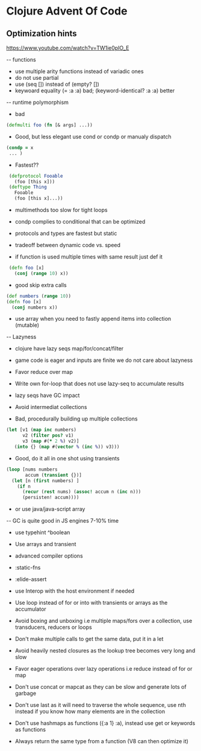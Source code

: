 
# Clojure Advent Of Code

## Optimization hints
https://www.youtube.com/watch?v=TW1ie0pIO_E

-- functions
- use multiple arity functions instead of variadic ones
- do not use partial
- use (seq []) instead of (empty? [])
- keywoard equality (= :a :a) bad; (keyword-identical? :a :a) better

-- runtime polymorphism
- bad
 ```clojure 
 (defmulti foo (fn [& args] ...))
 ```
- Good, but less elegant use cond or condp or manualy dispatch
```clojure 
(condp = x
 ... )
 ```
- Fastest??
```clojure
 (defprotocol Fooable
   (foo [this x]))
 (deftype Thing
   Fooable
   (foo [this x]...))
```
- multimethods too slow for tight loops
- condp complies to conditional that can be optimized
- protocols and types are fastest but static
- tradeoff between dynamic code vs. speed

- if function is used multiple times with same result just def it
```clojure
 (defn foo [x]
   (conj (range 10) x))
```
- good skip extra calls
 ```clojure
 (def numbers (range 10))
 (defn foo [x]
   (conj numbers x))
```
- use array when you need to fastly append items into collection (mutable)

-- Lazyness
- clojure have lazy seqs map/for/concat/filter
- game code is eager and inputs are finite we do not care about lazyness
- Favor reduce over map
- Write own for-loop that does not use lazy-seq to accumulate results
- lazy seqs have GC impact

- Avoid intermediat collections


- Bad, procedurally building up multiple collections
```clojure
(let [v1 (map inc numbers)
      v2 (filter pos? v1)
      v3 (map #(* 2 %) v2)]
   (into {} (map #(vector % (inc %)) v3)))
```

- Good, do it all in one shot using transients
```clojure
(loop [nums numbers
       accum (transient {})]
  (let [n (first numbers) ]
    (if n
      (recur (rest nums) (assoc! accum n (inc n)))
      (persisten! accum))))
```
- or use java/java-script array

-- GC is quite good in JS engines 7-10% time
- use typehint ^boolean
- Use arrays and transient
- advanced compiler options
-   :static-fns
-   :elide-assert

- use Interop with the host environment if needed

- Use loop instead of for or into with transients or arrays as the accumulator
- Avoid boxing and unboxing i.e multiple maps/fors over a collection, use transducers, reducers or loops
- Don't make multiple calls to get the same data, put it in a let
- Avoid heavily nested closures as the lookup tree becomes very long and slow
- Favor eager operations over lazy operations i.e reduce instead of for or map
- Don't use concat or mapcat as they can be slow and generate lots of garbage
- Don't use last as it will need to traverse the whole sequence, use nth instead if you know how many elements are in the collection
- Don't use hashmaps as functions ({:a 1} :a), instead use get or keywords as functions
- Always return the same type from a function (V8 can then optimize it)
